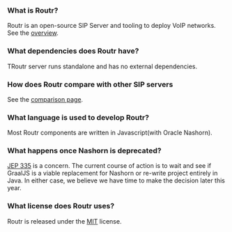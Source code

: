 ### What is Routr?

Routr is an open-source SIP Server and tooling to deploy VoIP networks. See the [overview](/docs/introduction/overview).

### What dependencies does Routr have?

TRoutr server runs standalone and has no external dependencies.

### How does Routr compare with other SIP servers

See the [comparison page](/docs/introduction/comparison).

### What language is used to develop Routr?

Most Routr components are written in Javascript(with Oracle Nashorn).

### What happens once Nashorn is deprecated?

[JEP 335](https://openjdk.java.net/jeps/335) is a concern. The current course of action is to wait and see if GraalJS is a viable replacement for Nashorn or re-write project entirely in Java. In either case, we believe we have time to make the decision later this year.

### What license does Routr uses?

Routr is released under the [MIT](https://opensource.org/licenses/MIT) license.

